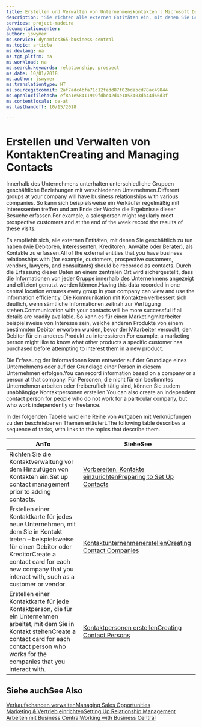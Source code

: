 ```yaml
---
title: Erstellen und Verwalten von Unternehmenskontakten | Microsoft Docs
description: "Sie richten alle externen Entitäten ein, mit denen Sie Geschäftsbeziehungen haben (wie Debitoren, Interessenten, Kreditoren und Berater)."
services: project-madeira
documentationcenter: 
author: jswymer
ms.service: dynamics365-business-central
ms.topic: article
ms.devlang: na
ms.tgt_pltfrm: na
ms.workload: na
ms.search.keywords: relationship, prospect
ms.date: 10/01/2018
ms.author: jswymer
ms.translationtype: HT
ms.sourcegitcommit: 2af7adc4bfa71c12fedd87f02bdabcd78ac49844
ms.openlocfilehash: ef8a1e584119c9fdbe42d4e1853403db44d66d3f
ms.contentlocale: de-at
ms.lasthandoff: 10/15/2018

---
```

# <a name="creating-and-managing-contacts"></a><span data-ttu-id="4b803-103">Erstellen und Verwalten von Kontakten</span><span class="sxs-lookup"><span data-stu-id="4b803-103">Creating and Managing Contacts</span></span>
<span data-ttu-id="4b803-104">Innerhalb des Unternehmens unterhalten unterschiedliche Gruppen geschäftliche Beziehungen mit verschiedenen Unternehmen.</span><span class="sxs-lookup"><span data-stu-id="4b803-104">Different groups at your company will have business relationships with various companies.</span></span> <span data-ttu-id="4b803-105">So kann sich beispielsweise ein Verkäufer regelmäßig mit Interessenten treffen und am Ende der Woche die Ergebnisse dieser Besuche erfassen.</span><span class="sxs-lookup"><span data-stu-id="4b803-105">For example, a salesperson might regularly meet prospective customers and at the end of the week record the results of these visits.</span></span>

<span data-ttu-id="4b803-106">Es empfiehlt sich, alle externen Entitäten, mit denen Sie geschäftlich zu tun haben (wie Debitoren, Interessenten, Kreditoren, Anwälte oder Berater), als Kontakte zu erfassen.</span><span class="sxs-lookup"><span data-stu-id="4b803-106">All of the external entities that you have business relationships with (for example, customers, prospective customers, vendors, lawyers, and consultants) should be recorded as contacts.</span></span> <span data-ttu-id="4b803-107">Durch die Erfassung dieser Daten an einem zentralen Ort wird sichergestellt, dass die Informationen von jeder Gruppe innerhalb des Unternehmens angezeigt und effizient genutzt werden können.</span><span class="sxs-lookup"><span data-stu-id="4b803-107">Having this data recorded in one central location ensures every group in your company can view and use the information efficiently.</span></span> <span data-ttu-id="4b803-108">Die Kommunikation mit Kontakten verbessert sich deutlich, wenn sämtliche Informationen zeitnah zur Verfügung stehen.</span><span class="sxs-lookup"><span data-stu-id="4b803-108">Communication with your contacts will be more successful if all details are readily available.</span></span> <span data-ttu-id="4b803-109">So kann es für einen Marketingmitarbeiter beispielsweise von Interesse sein, welche anderen Produkte von einem bestimmten Debitor erworben wurden, bevor der Mitarbeiter versucht, den Debitor für ein anderes Produkt zu interessieren.</span><span class="sxs-lookup"><span data-stu-id="4b803-109">For example, a marketing person might like to know what other products a specific customer has purchased before attempting to interest them in a new product.</span></span>

<span data-ttu-id="4b803-110">Die Erfassung der Informationen kann entweder auf der Grundlage eines Unternehmens oder auf der Grundlage einer Person in diesem Unternehmen erfolgen.</span><span class="sxs-lookup"><span data-stu-id="4b803-110">You can record information based on a company or a person at that company.</span></span> <span data-ttu-id="4b803-111">Für Personen, die nicht für ein bestimmtes Unternehmen arbeiten oder freiberuflich tätig sind, können Sie zudem unabhängige Kontaktpersonen erstellen.</span><span class="sxs-lookup"><span data-stu-id="4b803-111">You can also create an independent contact person for people who do not work for a particular company, but who work independently or freelance.</span></span>

<span data-ttu-id="4b803-112">In der folgenden Tabelle wird eine Reihe von Aufgaben mit Verknüpfungen zu den beschriebenen Themen erläutert.</span><span class="sxs-lookup"><span data-stu-id="4b803-112">The following table describes a sequence of tasks, with links to the topics that describe them.</span></span>

| <span data-ttu-id="4b803-113">An</span><span class="sxs-lookup"><span data-stu-id="4b803-113">To</span></span> | <span data-ttu-id="4b803-114">Siehe</span><span class="sxs-lookup"><span data-stu-id="4b803-114">See</span></span> |
| --- | --- |
| <span data-ttu-id="4b803-115">Richten Sie die Kontaktverwaltung vor dem Hinzufügen von Kontakten ein.</span><span class="sxs-lookup"><span data-stu-id="4b803-115">Set up contact management prior to adding contacts.</span></span> |[<span data-ttu-id="4b803-116">Vorbereiten, Kontakte einzurichten</span><span class="sxs-lookup"><span data-stu-id="4b803-116">Preparing to Set Up Contacts</span></span>](marketing-setup-contacts.md) |
| <span data-ttu-id="4b803-117">Erstellen einer Kontaktkarte für jedes neue Unternehmen, mit dem Sie in Kontakt treten – beispielsweise für einen Debitor oder Kreditor</span><span class="sxs-lookup"><span data-stu-id="4b803-117">Create a contact card for each new company that you interact with, such as a customer or vendor.</span></span> |[<span data-ttu-id="4b803-118">Kontaktunternehmenerstellen</span><span class="sxs-lookup"><span data-stu-id="4b803-118">Creating Contact Companies</span></span>](marketing-create-contact-companies.md) |
| <span data-ttu-id="4b803-119">Erstellen einer Kontaktkarte für jede Kontaktperson, die für ein Unternehmen arbeitet, mit dem Sie in Kontakt stehen</span><span class="sxs-lookup"><span data-stu-id="4b803-119">Create a contact card for each contact person who works for the companies that you interact with.</span></span> |[<span data-ttu-id="4b803-120">Kontaktpersonen erstellen</span><span class="sxs-lookup"><span data-stu-id="4b803-120">Creating Contact Persons</span></span>](marketing-create-contact-persons.md) |

## <a name="see-also"></a><span data-ttu-id="4b803-121">Siehe auch</span><span class="sxs-lookup"><span data-stu-id="4b803-121">See Also</span></span>
[<span data-ttu-id="4b803-122">Verkaufschancen verwalten</span><span class="sxs-lookup"><span data-stu-id="4b803-122">Managing Sales Opportunities</span></span>](marketing-manage-sales-opportunities.md)  
[<span data-ttu-id="4b803-123">Marketing & Vertrieb einrichten</span><span class="sxs-lookup"><span data-stu-id="4b803-123">Setting Up Relationship Management</span></span>](marketing-setup-marketing.md)  
[<span data-ttu-id="4b803-124">Arbeiten mit  Business Central</span><span class="sxs-lookup"><span data-stu-id="4b803-124">Working with Business Central</span></span>](ui-work-product.md)  

